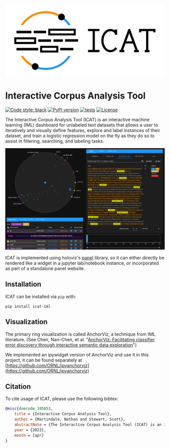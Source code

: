 <p align="center">
    <picture>
        <source media="(prefers-color-scheme: dark)" srcset="sphinx/source/_static/icat_large_full_dark.svg" />
        <source media="(prefers-color-scheme: light)" srcset="sphinx/source/_static/icat_large_full_light.svg" />
        <img alt='ICAT logo' src="https://raw.githubusercontent.com/ORNL/icat/main/sphinx/source/_static/icat_large_full_light.svg" />
    </picture>
</p>

# Interactive Corpus Analysis Tool

[![Code style: black](https://img.shields.io/badge/code%20style-black-000000.svg)](https://github.com/psf/black)
[![PyPI version](https://badge.fury.io/py/icat-iml.svg)](https://badge.fury.io/py/icat-iml)
[![tests](https://github.com/ORNL/icat/actions/workflows/tests.yml/badge.svg?branch=main)](https://github.com/ORNL/icat/actions/workflows/tests.yml)
[![License](https://img.shields.io/pypi/l/curifactory)](https://github.com/ORNL/curifactory/blob/main/LICENSE)



The Interactive Corpus Analysis Tool (ICAT) is an interactive machine learning (IML) dashboard for unlabeled text datasets that allows a user to iteratively and visually define features, explore and label instances of their dataset, and train a logistic regression model on the fly as they do so to assist in filtering, searching, and labeling tasks.

![ICAT Screenshot](https://github.com/ORNL/icat/blob/main/sphinx/source/_static/screenshot1.png)

ICAT is implemented using holoviz's [panel](https://panel.holoviz.org/) library, so it can either directly be rendered like a widget in a jupyter lab/notebook instance, or incorporated as part of a standalone panel website.

## Installation

ICAT can be installed via `pip` with:

```
pip install icat-iml
```

<!-- usage/examples -->

## Visualization

The primary ring visualization is called AnchorViz, a technique from IML literature. (See Chen, Nan-Chen, et al. "[AnchorViz: Facilitating classifier error discovery through interactive semantic data exploration](https://dl.acm.org/doi/abs/10.1145/3172944.3172950)")

We implemented an ipywidget version of AnchorViz and use it in this project, it can be found separately at [https://github.com/ORNL/ipyanchorviz](https://github.com/ORNL/ipyanchorviz)

<!-- documentation section -->

## Citation

To cite usage of ICAT, please use the following bibtex:

```bibtex
@misc{doecode_105653,
    title = {Interactive Corpus Analysis Tool},
    author = {Martindale, Nathan and Stewart, Scott},
    abstractNote = {The Interactive Corpus Analysis Tool (ICAT) is an interactive machine learning dashboard for unlabeled text/natural language processing datasets that allows a user to iteratively and visually define features, explore and label instances of their dataset, and simultaneously train a logistic regression model. ICAT was created to allow subject matter experts in a specific domain to directly train their own models for unlabeled datasets visually, without needing to be a machine learning expert or needing to know how to code the models themselves. This approach allows users to directly leverage the power of machine learning, but critically, also involves the user in the development of the machine learning model.},
    year = {2023},
    month = {apr}
}
```
